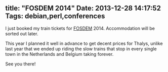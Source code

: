 title: "FOSDEM 2014"
Date: 2013-12-28 14:17:52
Tags: debian,perl,conferences
---
I just booked my train tickets for <a href="http://fosdem.org/2014">FOSDEM</a> 2014.
Accommodation will be sorted out later.

This year I planned it well in advance to get decent prices for Thalys, unlike last year
that we ended up riding the slow trains that stop in every single town in the Netherlands
and Belgium taking forever.

See you there!
